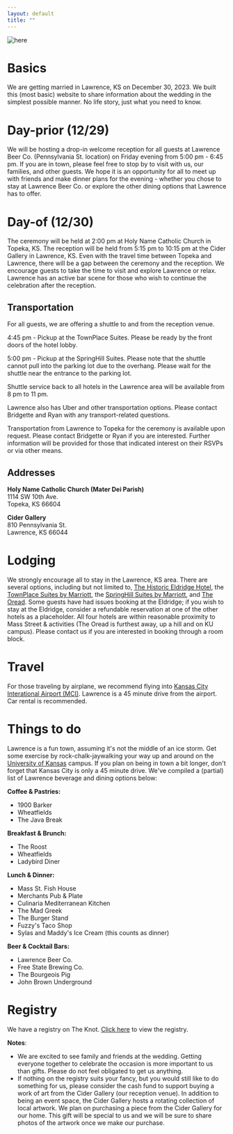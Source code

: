 ```yaml
---
layout: default
title: ""
---
```


![here](/assets/collage.png)

# Basics

We are getting married in Lawrence, KS on December 30, 2023.
We built this (most basic) website to share information about the wedding in the simplest possible manner.
No life story, just what you need to know.

# Day-prior (12/29)

We will be hosting a drop-in welcome reception for all guests at Lawrence Beer Co.
(Pennsylvania St. location) on Friday evening from 5:00 pm - 6:45 pm. If you are in town,
please feel free to stop by to visit with us, our families, 
and other guests. We hope it is an
opportunity for all to meet up with friends and make dinner plans for
the evening - whether you chose to stay at Lawrence Beer Co. or explore
the other dining options that Lawrence has to offer.

# Day-of (12/30)

The ceremony will be held at 2:00 pm at Holy Name Catholic Church in Topeka, KS.
The reception will be held from 5:15 pm to 10:15 pm at the Cider Gallery in Lawrence, KS.
Even with the travel time between Topeka and Lawrence,
there will be a gap between the ceremony and the reception.
We encourage guests to take the time to visit and explore Lawrence or relax.
Lawrence has an active bar scene for those who wish to continue the
celebration after the reception.

## Transportation

For all guests, we are offering a shuttle to and from the reception venue.

4:45 pm - Pickup at the TownPlace Suites. Please be ready by the front doors
of the hotel lobby.

5:00 pm - Pickup at the SpringHill Suites. Please note that the shuttle cannot pull
into the parking lot due to the overhang. Please wait for the shuttle near the
entrance to the parking lot.

Shuttle service back to all hotels in the Lawrence area  will be available from 8 pm to 11 pm.

Lawrence also has Uber and other transportation options.
Please contact Bridgette and Ryan with any transport-related questions.

Transportation from Lawrence to Topeka for the ceremony is available upon request.
Please contact Bridgette or Ryan if you are interested. Further information will
be provided for those that indicated interest on their RSVPs or via other means.

## Addresses

**Holy Name Catholic Church (Mater Dei Parish)**  
1114 SW 10th Ave.  
Topeka, KS 66604  

**Cider Gallery**  
810 Pennsylvania St.  
Lawrence, KS 66044  

# Lodging

We strongly encourage all to stay in the Lawrence, KS area.
There are several options, including but not limited to,
[The Historic Eldridge Hotel](https://eldridgehotel.com/),
the [TownPlace Suites by Marriott](https://www.marriott.com/en-us/hotels/foets-towneplace-suites-lawrence-downtown/overview/),
the [SpringHill Suites by Marriott](https://www.marriott.com/en-us/hotels/lwcks-springhill-suites-lawrence-downtown/overview/),
and [The Oread](https://theoread.com/).
Some guests have had issues booking at the Eldridge;
if you wish to stay at the Eldridge, consider a refundable reservation at one of the other hotels as a placeholder.
All four hotels are within reasonable proximity to Mass Street & activities (The Oread is furthest away, up a hill and on KU campus).
Please contact us if you are interested in booking through a room block.

# Travel

For those traveling by airplane, we recommend flying into [Kansas City Interational Airport (MCI)](https://www.flykci.com/).
Lawrence is a 45 minute drive from the airport.
Car rental is recommended.


# Things to do

Lawrence is a fun town, assuming it's not the middle of an ice storm. Get some exercise by rock-chalk-jaywalking
your way up and around on the [University of Kansas](https://ku.edu/) campus. If you plan on being in town
a bit longer, don't forget that Kansas City is only a 45 minute drive.
We've compiled a (partial) list of Lawrence beverage and dining options below:

**Coffee & Pastries:**
* 1900 Barker
* Wheatfields
* The Java Break

**Breakfast & Brunch:**
* The Roost
* Wheatfields
* Ladybird Diner

**Lunch & Dinner:**
* Mass St. Fish House
* Merchants Pub & Plate
* Culinaria Mediterranean Kitchen
* The Mad Greek
* The Burger Stand
* Fuzzy's Taco Shop
* Sylas and Maddy's Ice Cream (this counts as dinner)

**Beer & Cocktail Bars:**
* Lawrence Beer Co.
* Free State Brewing Co.
* The Bourgeois Pig
* John Brown Underground

# Registry

We have a registry on The Knot. [Click here](https://www.theknot.com/befort-defever-wedding/registry) to view the registry.

**Notes**:
* We are excited to see family and friends at the wedding. Getting everyone together to celebrate the occasion is more important to us than gifts. Please do not feel obligated to get us anything.
* If nothing on the registry suits your fancy, but you would still like to do something for us, please consider the cash fund to support buying a work of art from the Cider Gallery (our reception venue). In addition to being an event space, the Cider Gallery hosts a rotating collection of local artwork. We plan on purchasing a piece from the Cider Gallery for our home. This gift will be special to us and we will be sure to share photos of the artwork once we make our purchase.


